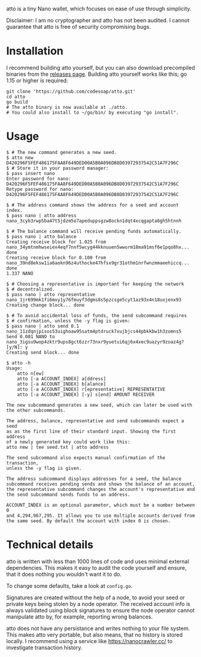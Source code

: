 atto is a tiny Nano wallet, which focuses on ease of use through
simplicity. 

Disclaimer: I am no cryptographer and atto has not been audited. I
cannot guarantee that atto is free of security compromising bugs.

# Installation
I recommend building atto yourself, but you can also
download precompiled binaries from the [releases
page](https://github.com/codesoap/atto/releases). Building atto yourself
works like this; go 1.15 or higher is required:

```shell
git clone 'https://github.com/codesoap/atto.git'
cd atto
go build
# The atto binary is now available at ./atto.
# You could also install to ~/go/bin/ by executing "go install".
```

# Usage
```console
$ # The new command generates a new seed.
$ atto new
D420296F5FEF486175FAA8F649DED00A5B0A096DB8D03972937542C51A7F296C
$ # Store it in your password manager:
$ pass insert nano
Enter password for nano: D420296F5FEF486175FAA8F649DED00A5B0A096DB8D03972937542C51A7F296C
Retype password for nano: D420296F5FEF486175FAA8F649DED00A5B0A096DB8D03972937542C51A7F296C

$ # The address command shows the address for a seed and account index.
$ pass nano | atto address
nano_3cyb3rwp5ba47t5jdzm5o7apeduppsgzw8ockn1dqt4xcqgapta6gh5htnnh

$ # The balance command will receive pending funds automatically.
$ pass nano | atto balance
Creating receive block for 1.025 from nano_34ymtnmhwseiex4eqf7nnf5wcyg44kknuuen5wwurm18ma91msf6e1pqo8hx... done
Creating receive block for 0.100 from nano_39nd8eksw1ia6aokn96z4uthocke47hfsx9gr31othm1nrfwnzmmaeehiccq... done
1.337 NANO

$ # Choosing a representative is important for keeping the network
$ # decentralized.
$ pass nano | atto representative nano_1jr699mk1fi6mxy1y76fmuyf3dgms8s5pzcsge5cyt1az93x4n18uxjenx93
Creating change block... done

$ # To avoid accidental loss of funds, the send subcommand requires
$ # confirmation, unless the -y flag is given:
$ pass nano | atto send 0.1 nano_11zdqnjpisos53uighoaw95satm4ptdruck7xujbjcs44pbkkbw1h3zomns5
Send 0.001 NANO to nano_3igsu9wop4zktr9ups8gct6zzr73nxr9yuetui6qj6x4xec9uazyr9zoaz4g? [y/N]: y
Creating send block... done

$ atto -h
Usage:
	atto n[ew]
	atto [-a ACCOUNT_INDEX] a[ddress]
	atto [-a ACCOUNT_INDEX] b[alance]
	atto [-a ACCOUNT_INDEX] r[epresentative] REPRESENTATIVE
	atto [-a ACCOUNT_INDEX] [-y] s[end] AMOUNT RECEIVER

The new subcommand generates a new seed, which can later be used with
the other subcommands.

The address, balance, representative and send subcommands expect a seed
as as the first line of their standard input. Showing the first address
of a newly generated key could work like this:
atto new | tee seed.txt | atto address

The send subcommand also expects manual confirmation of the transaction,
unless the -y flag is given.

The address subcommand displays addresses for a seed, the balance
subcommand receives pending sends and shows the balance of an account,
the representative subcommand changes the account's representative and
the send subcommand sends funds to an address.

ACCOUNT_INDEX is an optional parameter, which must be a number between 0
and 4,294,967,295. It allows you to use multiple accounts derived from
the same seed. By default the account with index 0 is chosen.
```

# Technical details
atto is written with less than 1000 lines of code and uses minimal
external dependencies. This makes it easy to audit the code yourself
and ensure, that it does nothing you wouldn't want it to do.

To change some defaults, take a look at `config.go`.

Signatures are created without the help of a node, to avoid your seed or
private keys being stolen by a node operator. The received account info
is always validated using block signatures to ensure the node operator
cannot manipulate atto by, for example, reporting wrong balances.

atto does not have any persistance and writes nothing to your
file system. This makes atto very portable, but also means, that
no history is stored locally. I recommend using a service like
https://nanocrawler.cc/ to investigate transaction history.
